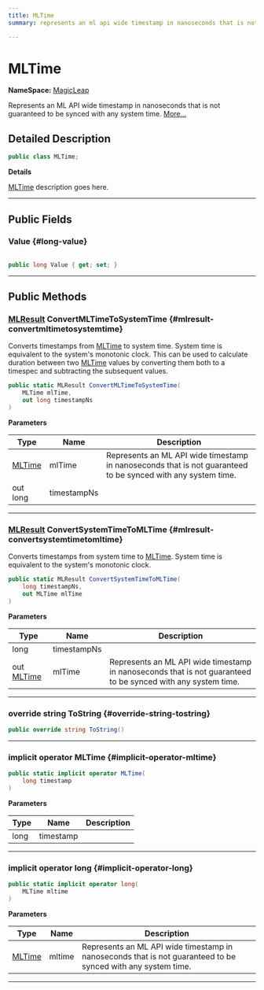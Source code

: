 ```yaml
---
title: MLTime
summary: represents an ml api wide timestamp in nanoseconds that is not guaranteed to be synced with any system time. 

---
```


# MLTime



**NameSpace:** 
[MagicLeap](/versioned_docs/version-14-Jun-2023/unity-api/api/UnityEngine.XR.MagicLeap/UnityEngine.XR.MagicLeap.md) 


Represents an ML API wide timestamp in nanoseconds that is not guaranteed to be synced with any system time.   [More...](#detailed-description)  




## Detailed Description

```csharp
public class MLTime; 
```


**Details**

[MLTime](/versioned_docs/version-14-Jun-2023/unity-api/api/UnityEngine.XR.MagicLeap/MLTime/UnityEngine.XR.MagicLeap.MLTime.md) description goes here. 





-----------



## Public Fields

### Value {#long-value}

```csharp

public long Value { get; set; }

```






-----------

## Public Methods

### [MLResult](/versioned_docs/version-14-Jun-2023/unity-api/api/UnityEngine.XR.MagicLeap/UnityEngine.XR.MagicLeap.MLResult.md) ConvertMLTimeToSystemTime {#mlresult-convertmltimetosystemtime}

Converts timestamps from [MLTime](/versioned_docs/version-14-Jun-2023/unity-api/api/UnityEngine.XR.MagicLeap/MLTime/UnityEngine.XR.MagicLeap.MLTime.md) to system time. System time is equivalent to the system's monotonic clock. This can be used to calculate duration between two [MLTime](/versioned_docs/version-14-Jun-2023/unity-api/api/UnityEngine.XR.MagicLeap/MLTime/UnityEngine.XR.MagicLeap.MLTime.md) values by converting them both to a timespec and subtracting the subsequent values. 

```csharp
public static MLResult ConvertMLTimeToSystemTime(
    MLTime mlTime,
    out long timestampNs
)
```


**Parameters**

| Type | Name  | Description  | 
|--|--|--|
| [MLTime](/versioned_docs/version-14-Jun-2023/unity-api/api/UnityEngine.XR.MagicLeap/MLTime/UnityEngine.XR.MagicLeap.MLTime.md) |mlTime|Represents an ML API wide timestamp in nanoseconds that is not guaranteed to be synced with any system time. |
| out long |timestampNs||






-----------

### [MLResult](/versioned_docs/version-14-Jun-2023/unity-api/api/UnityEngine.XR.MagicLeap/UnityEngine.XR.MagicLeap.MLResult.md) ConvertSystemTimeToMLTime {#mlresult-convertsystemtimetomltime}

Converts timestamps from system time to [MLTime](/versioned_docs/version-14-Jun-2023/unity-api/api/UnityEngine.XR.MagicLeap/MLTime/UnityEngine.XR.MagicLeap.MLTime.md). System time is equivalent to the system's monotonic clock. 

```csharp
public static MLResult ConvertSystemTimeToMLTime(
    long timestampNs,
    out MLTime mlTime
)
```


**Parameters**

| Type | Name  | Description  | 
|--|--|--|
| long |timestampNs||
| out [MLTime](/versioned_docs/version-14-Jun-2023/unity-api/api/UnityEngine.XR.MagicLeap/MLTime/UnityEngine.XR.MagicLeap.MLTime.md) |mlTime|Represents an ML API wide timestamp in nanoseconds that is not guaranteed to be synced with any system time. |






-----------

### override string ToString {#override-string-tostring}

```csharp
public override string ToString()
```






-----------

### implicit operator MLTime {#implicit-operator-mltime}

```csharp
public static implicit operator MLTime(
    long timestamp
)
```


**Parameters**

| Type | Name  | Description  | 
|--|--|--|
| long |timestamp||






-----------

### implicit operator long {#implicit-operator-long}

```csharp
public static implicit operator long(
    MLTime mltime
)
```


**Parameters**

| Type | Name  | Description  | 
|--|--|--|
| [MLTime](/versioned_docs/version-14-Jun-2023/unity-api/api/UnityEngine.XR.MagicLeap/MLTime/UnityEngine.XR.MagicLeap.MLTime.md) |mltime|Represents an ML API wide timestamp in nanoseconds that is not guaranteed to be synced with any system time. |






-----------



